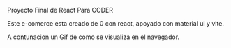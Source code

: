 
Proyecto Final de React Para CODER

Este e-comerce esta creado de 0 con react, apoyado con material ui y vite.

A contunacion un Gif de como se visualiza en el navegador.


